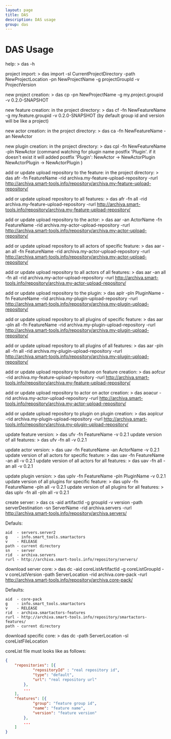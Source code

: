 ```yaml
---
layout: page
title: DAS
description: DAS usage
group: das
---
```


# DAS Usage

help:
    > das -h


project import:
    > das import -sl CurrentProjectDirectory -path NewProjectLocation -pn NewProjectName -g projectGroupId -v ProjectVersion


new project creation:
    > das cp -pn NewProjectName -g my.project.groupid -v 0.2.0-SNAPSHOT


new feature creation:
    in the project directory:
    > das cf -fn NewFeatureName -g my.feature.groupid -v 0.2.0-SNAPSHOT
        (by default group id and version will be like a project)


new actor creation:
    in the project directory:
    > das ca -fn NewFeatureName -an NewActor


new plugin creation:
    in the project directory:
    > das cpl -fn NewFeatureName -pln NewActor
        (command watching for plugin name postfix 'Plugin'. if it doesn't exist it will added postfix 'Plugin':
            NewActor       -> NewActorPlugin
            NewActorPlugin -> NewActorPlugin
        )


add or update upload repository to the feature:
    in the project directory:
    > das afr -fn FeatureName -rid archiva.my-feature-upload-repository -rurl http://archiva.smart-tools.info/repository/archiva.my-feature-upload-repository/

add or update upload repository to all features:
    > das afr -fn all -rid archiva.my-feature-upload-repository -rurl http://archiva.smart-tools.info/repository/archiva.my-feature-upload-repository/


add or update upload repository to the actor:
    > das aar -an ActorName -fn FeatureName -rid archiva.my-actor-upload-repository -rurl http://archiva.smart-tools.info/repository/archiva.my-actor-upload-repository/

add or update upload repository to all actors of specific feature:
    > das aar -an all -fn FeatureName -rid archiva.my-actor-upload-repository -rurl http://archiva.smart-tools.info/repository/archiva.my-actor-upload-repository/

add or update upload repository to all actors of all features:
    > das aar -an all -fn all -rid archiva.my-actor-upload-repository -rurl http://archiva.smart-tools.info/repository/archiva.my-actor-upload-repository/

add or update upload repository to the plugin:
    > das aplr -pln PluginName -fn FeatureName -rid archiva.my-plugin-upload-repository -rurl http://archiva.smart-tools.info/repository/archiva.my-plugin-upload-repository/

add or update upload repository to all plugins of specific feature:
    > das aar -pln all -fn FeatureName -rid archiva.my-plugin-upload-repository -rurl http://archiva.smart-tools.info/repository/archiva.my-plugin-upload-repository/

add or update upload repository to all plugins of all features:
    > das aar -pln all -fn all -rid archiva.my-plugin-upload-repository -rurl http://archiva.smart-tools.info/repository/archiva.my-plugin-upload-repository/


add or update upload repository to feature on feature creation:
    > das aofcur -rid archiva.my-feature-upload-repository -rurl http://archiva.smart-tools.info/repository/archiva.my-feature-upload-repository/


add or update upload repository to actor on actor creation:
    > das aoacur -rid archiva.my-actor-upload-repository -rurl http://archiva.smart-tools.info/repository/archiva.my-actor-upload-repository/


add or update upload repository to plugin on plugin creation:
    > das aoplcur -rid archiva.my-plugin-upload-repository -rurl http://archiva.smart-tools.info/repository/archiva.my-plugin-upload-repository/


update feature version:
    > das ufv -fn FeatureName -v 0.2.1
update version of all features:
    > das ufv -fn all -v 0.2.1

update actor version:
    > das uav -fn FeatureName -an ActorName -v 0.2.1
update version of all actors for specific feature:
    > das uav -fn FeatureName -an all -v 0.2.1
update version of all actors for all features:
    > das uav -fn all -an all -v 0.2.1


update plugin version:
    > das uplv -fn FeatureName -pln PluginName -v 0.2.1
update version of all plugins for specific feature:
    > das uplv -fn FeatureName -pln all -v 0.2.1
update version of all plugins for all features:
    > das uplv -fn all -pln all -v 0.2.1


create server:
    > das cs -aid artifactId -g groupId -v version -path serverDestination -sn ServerName -rid archiva.servers -rurl http://archiva.smart-tools.info/repository/archiva.servers/

Defauls:

```
aid  - servers.server2
g    - info.smart_tools.smartactors
v    - RELEASE
path - current directory
sn   - server
rid  - archiva.servers
rurl - http://archiva.smart-tools.info/repository/servers/
```

download server core:
    > das dc -aid coreListArtifactId -g coreListGroupId -v coreListVersion -path ServerLocation -rid archiva.core-pack -rurl http://archiva.smart-tools.info/repository/archiva.core-pack/

Defaults:

```
aid  - core-pack
g    - info.smart_tools.smartactors
v    - RELEASE
rid  - archiva.smartactors-features
rurl - http://archiva.smart-tools.info/repository/smartactors-features/
path - current directory
```

download specific core:
    > das dc -path ServerLocation -sl coreListFileLocation

coreList file must looks like as follows:

```json
{
    "repositories": [{
            "repositoryId" : "real repository id",
            "type": "default",
            "url": "real repository url"
        },
        ...
    ],
    "features": [{
            "group": "feature group id",
            "name": "feature name",
            "version": "feature version"
        },
        ...
    ]
}
```
